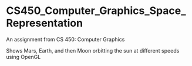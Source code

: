 # CS450_Computer_Graphics_Space_Representation
An assignment from CS 450: Computer Graphics

Shows Mars, Earth, and then Moon orbitting the sun at different speeds using OpenGL
